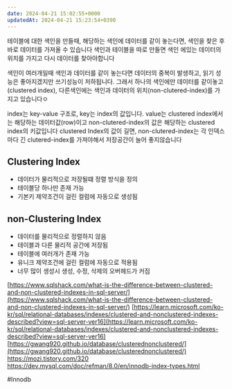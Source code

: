 ```yaml
---
date: 2024-04-21 15:02:55+0000
updatedAt: 2024-04-21 15:23:54+0390
---
```

테이블에 대한 색인을 만들때, 
해당하는 색인에 데이터를 같이 놓는다면, 색인을 찾은 후 바로 데이터를 가져올 수 있습니다
색인과 테이블을 따로 만들면 색인 에있는 데이터의 위치를 가지고 다시 데이터를 찾아야합니다

색인이 여러개일때 색인과 데이터를 같이 놓는다면 데이터의 중복이 발생하고, 읽기 성능은 좋아지겠지만 쓰기성능이 저하됩니다.
그래서 하나의 색인에만 데이터를 같이놓고(clustered index), 다른색인에는 색인과 데이터의 위치(non-clutered-index)를 가지고 있습니다ㅇ

index는 key-value 구조로, key는 index의 값입니다.
value는 clustered index에서는 해당하는 데이터값(row)이고 non-clutered-index의 값은 해당하는 clustered index의 키값입니다
clustered Index의 값이 길면, non-clutered-index는 각 인덱스마다 긴 clutered-index를 가져야해서 저장공간이 늘어 좋지않습니다

## Clustering Index
- 데이터가 물리적으로 저장될떄 정렬 방식을 정의
- 테이블당 하나만 존재 가능
- 기본키 제약조건이 걸린 컬럼에 자동으로 생성됨

## non-Clustering Index
- 데이터를 물리적으로 정렬하지 않음
- 테이블과 다른 물리적 공간에 저장됨
- 테이블에 여러개가 존재 가능
- 유니크 제약조건에 걸린 컬럼에 자동으로 적용됨
- 너무 많이 생성시 생성, 수정, 삭제의 오버헤드가 커짐

[https://www.sqlshack.com/what-is-the-difference-between-clustered-and-non-clustered-indexes-in-sql-server/](https://www.sqlshack.com/what-is-the-difference-between-clustered-and-non-clustered-indexes-in-sql-server/)
[https://learn.microsoft.com/ko-kr/sql/relational-databases/indexes/clustered-and-nonclustered-indexes-described?view=sql-server-ver16](https://learn.microsoft.com/ko-kr/sql/relational-databases/indexes/clustered-and-nonclustered-indexes-described?view=sql-server-ver16)
[https://gwang920.github.io/database/clusterednonclustered/](https://gwang920.github.io/database/clusterednonclustered/)
https://mozi.tistory.com/320
https://dev.mysql.com/doc/refman/8.0/en/innodb-index-types.html

#Innodb 